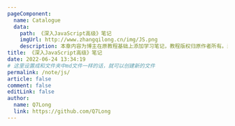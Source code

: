```yaml
---
pageComponent:
  name: Catalogue
  data:
    path: 《深入JavaScript高级》笔记
    imgUrl: http://www.zhangqilong.cn/img/JS.png
    description: 本章内容为博主在原教程基础上添加学习笔记，教程版权归原作者所有。来源：<a href='https://wangdoc.com/javascript/' target='_blank'>JavaScript教程</a>
title: 《深入JavaScript高级》笔记
date: 2022-06-24 13:34:19
# 这里设置成和文件夹中md文件一样的话，就可以创建新的文件
permalink: /note/js/
article: false
comment: false
editLink: false
author:
  name: Q7Long
  link: https://github.com/Q7Long
---
```

